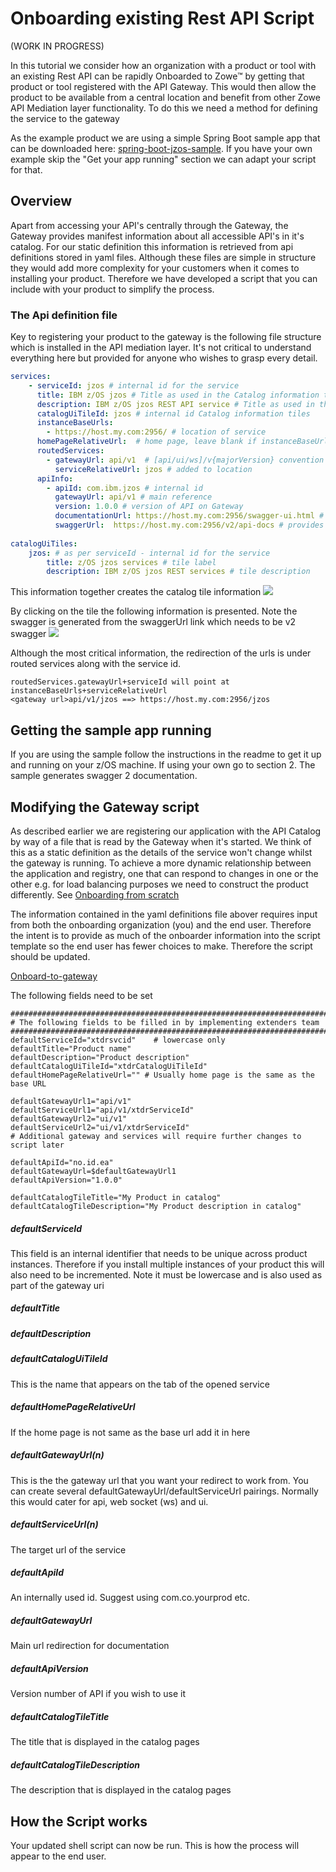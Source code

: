 # Onboarding existing Rest API Script

(WORK IN PROGRESS)

In this tutorial we consider how an organization with a product or tool with an existing Rest API can be rapidly Onboarded to Zowe&trade; by getting that product or tool registered with the API Gateway. This would then allow the product to be available from a central location and benefit from other Zowe API Mediation layer functionality. To do this we need a method for defining the service to the gateway

As the example product we are using a simple Spring Boot sample app that can be downloaded here: [spring-boot-jzos-sample](https://github.com/zowe/spring-boot-jzos-sample). If you have your own example skip the "Get your app running" section we can adapt your script for that.

## Overview 
Apart from accessing your API's centrally through the Gateway, the Gateway provides manifest information about all accessible API's in it's catalog. For our static definition this information is retrieved from api definitions stored in yaml files. Although these files are simple in structure they would add more complexity for your customers when it comes to installing your product. Therefore we have developed a script that you can include with your product to simplify the process.

### The Api definition file

Key to registering your product to the gateway is the following file structure which is installed in the API mediation layer. It's not critical to understand everything here but provided for anyone who wishes to grasp every detail.

```yaml
services:
    - serviceId: jzos # internal id for the service
      title: IBM z/OS jzos # Title as used in the Catalog information tiles
      description: IBM z/OS jzos REST API service # Title as used in the Catalog information tiles
      catalogUiTileId: jzos # internal id Catalog information tiles
      instanceBaseUrls:
        - https://host.my.com:2956/ # location of service
      homePageRelativeUrl:  # home page, leave blank if instanceBaseUrls is the same
      routedServices:
        - gatewayUrl: api/v1  # [api/ui/ws]/v{majorVersion} convention
          serviceRelativeUrl: jzos # added to location 
      apiInfo:
        - apiId: com.ibm.jzos # internal id
          gatewayUrl: api/v1 # main reference
          version: 1.0.0 # version of API on Gateway
          documentationUrl: https://host.my.com:2956/swagger-ui.html # Applies if no swagger ui
          swaggerUrl:  https://host.my.com:2956/v2/api-docs # provides a link and generates swagger info
          
catalogUiTiles:
    jzos: # as per serviceId - internal id for the service
        title: z/OS jzos services # tile label
        description: IBM z/OS jzos REST services # tile description
```

This information together creates the catalog tile information
![](/v1.24.x/images/extender/tile.png)


By clicking on the tile the following information is presented. Note the swagger is generated from the swaggerUrl link which needs to be v2 swagger
![](/v1.24.x/images/extender/service.png)

Although the most critical information, the redirection of the urls is under routed services along with the service id. 
```
routedServices.gatewayUrl+serviceId will point at instanceBaseUrls+serviceRelativeUrl
<gateway url>api/v1/jzos ==> https://host.my.com:2956/jzos
```
## Getting the sample app running

If you are using the sample follow the instructions in the readme to get it up and running on your z/OS machine. If using your own go to section 2. The sample generates swagger 2 documentation.

## Modifying the Gateway script

As described earlier we are registering our application with the API Catalog by way of a file that is read by the Gateway when it's started. We think of this as a static definition as the details of the service won't change whilst the gateway is running. To achieve a more dynamic relationship between the application and registry, one that can respond to changes in one or the other e.g. for load balancing purposes we need to construct the product differently. See [Onboarding from scratch](./existingApp.md)

The information contained in the yaml definitions file abover requires input from both the onboarding organization (you) and the end user. Therefore the intent is to provide as much of the onboarder information into the script template so the end user has fewer choices to make. Therefore the script should be updated.  

[Onboard-to-gateway](https://github.com/zowe/Onboarding-scripts)

The following fields need to be set

````properties
################################################################################
# The following fields to be filled in by implementing extenders team
################################################################################
defaultServiceId="xtdrsvcid" 	# lowercase only
defaultTitle="Product name"
defaultDescription="Product description"
defaultCatalogUiTileId="xtdrCatalogUiTileId"
defaultHomePageRelativeUrl="" # Usually home page is the same as the base URL 

defaultGatewayUrl1="api/v1"
defaultServiceUrl1="api/v1/xtdrServiceId"
defaultGatewayUrl2="ui/v1"
defaultServiceUrl2="ui/v1/xtdrServiceId"
# Additional gateway and services will require further changes to script later

defaultApiId="no.id.ea"
defaultGatewayUrl=$defaultGatewayUrl1
defaultApiVersion="1.0.0"

defaultCatalogTileTitle="My Product in catalog"
defaultCatalogTileDescription="My Product description in catalog"
````

##### defaultServiceId
This field is an internal identifier that needs to be unique across product instances. Therefore if you install multiple instances of your product this will also need to be incremented. Note it must be lowercase and is also used as part of the gateway uri
##### defaultTitle

##### defaultDescription

##### defaultCatalogUiTileId
This is the name that appears on the tab of the opened service 

##### defaultHomePageRelativeUrl
If the home page is not same as the base url add it in here

##### defaultGatewayUrl(n)
This is the the gateway url that you want your redirect to work from. 
You can create several defaultGatewayUrl/defaultServiceUrl pairings. Normally this would cater for api, web socket (ws) and ui.

##### defaultServiceUrl(n)
The target url of the service

##### defaultApiId
An internally used id. Suggest using com.co.yourprod etc.

##### defaultGatewayUrl
Main url redirection for documentation

##### defaultApiVersion
Version number of API if you wish to use it

##### defaultCatalogTileTitle
The title that is displayed in the catalog pages

##### defaultCatalogTileDescription
The description that is displayed in the catalog pages

## How the Script works
Your updated shell script can now be run. This is how the process will appear to the end user.


